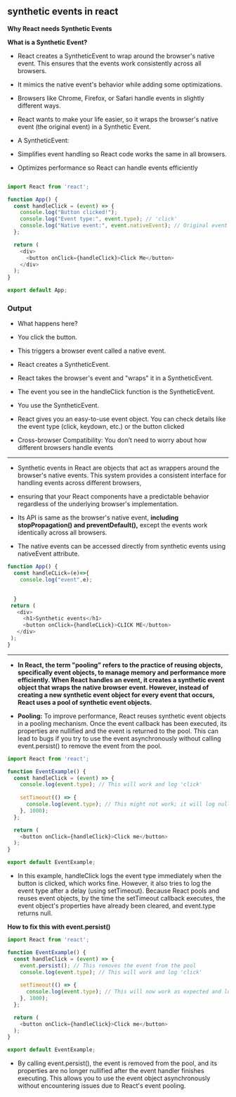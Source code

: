## synthetic events in react


**Why React needs Synthetic Events**

**What is a Synthetic Event?**
- React creates a SyntheticEvent to wrap around the browser's native event. This ensures that the events work consistently across all browsers.
- It mimics the native event's behavior while adding some optimizations.
- Browsers like Chrome, Firefox, or Safari handle events in slightly different ways.
- React wants to make your life easier, so it wraps the browser's native event (the original event) in a Synthetic Event.

- A SyntheticEvent:

- Simplifies event handling so React code works the same in all browsers.
- Optimizes performance so React can handle events efficiently


```js

import React from 'react';

function App() {
  const handleClick = (event) => {
    console.log("Button clicked!");
    console.log("Event type:", event.type); // 'click'
    console.log("Native event:", event.nativeEvent); // Original event
  };

  return (
    <div>
      <button onClick={handleClick}>Click Me</button>
    </div>
  );
}

export default App;

```

### Output


- What happens here?
- You click the button.

- This triggers a browser event called a native event.
- React creates a SyntheticEvent.

- React takes the browser's event and "wraps" it in a SyntheticEvent.
- The event you see in the handleClick function is the SyntheticEvent.
- You use the SyntheticEvent.

- React gives you an easy-to-use event object. You can check details like the event type (click, keydown, etc.) or the button clicked


- Cross-browser Compatibility: You don’t need to worry about how different browsers handle events

_____________________________________________________________________

- Synthetic events in React are objects that act as wrappers around the browser's native events. This system provides a consistent interface for handling events across different browsers,
- ensuring that your React components have a predictable behavior regardless of the underlying browser's implementation.

- Its API is same as the browser's native event, **including stopPropagation() and preventDefault(),** except the events work identically across all browsers.
- The native events can be accessed directly from synthetic events using nativeEvent attribute.

```js
function App() {
  const handleCLick=(e)=>{
    console.log("event",e);
    

  }
 return (
   <div>
     <h1>Synthetic events</h1>
     <button onClick={handleCLick}>CLICK ME</button>
   </div>
 );
}
```

___________________

- **In React, the term "pooling" refers to the practice of reusing objects, specifically event objects, to manage memory and performance more efficiently. When React handles an event, it creates a synthetic event object that wraps the native browser event. However, instead of creating a new synthetic event object for every event that occurs, React uses a pool of synthetic event objects.**

- **Pooling:** To improve performance, React reuses synthetic event objects in a pooling mechanism. Once the event callback has been executed, its properties are nullified and the event is returned to the pool. This can lead to bugs if you try to use the event asynchronously without calling event.persist() to remove the event from the pool.


```js
import React from 'react';

function EventExample() {
  const handleClick = (event) => {
    console.log(event.type); // This will work and log 'click'
    
    setTimeout(() => {
      console.log(event.type); // This might not work; it will log null
    }, 1000);
  };

  return (
    <button onClick={handleClick}>Click me</button>
  );
}

export default EventExample;
```

- In this example, handleClick logs the event type immediately when the button is clicked, which works fine. However, it also tries to log the event type after a delay (using setTimeout). Because React pools and reuses event objects, by the time the setTimeout callback executes, the event object's properties have already been cleared, and event.type returns null.

**How to fix this with event.persist()**

```js
import React from 'react';

function EventExample() {
  const handleClick = (event) => {
    event.persist(); // This removes the event from the pool
    console.log(event.type); // This will work and log 'click'
    
    setTimeout(() => {
      console.log(event.type); // This will now work as expected and log 'click'
    }, 1000);
  };

  return (
    <button onClick={handleClick}>Click me</button>
  );
}

export default EventExample;
```

- By calling event.persist(), the event is removed from the pool, and its properties are no longer nullified after the event handler finishes executing. This allows you to use the event object asynchronously without encountering issues due to React's event pooling.

